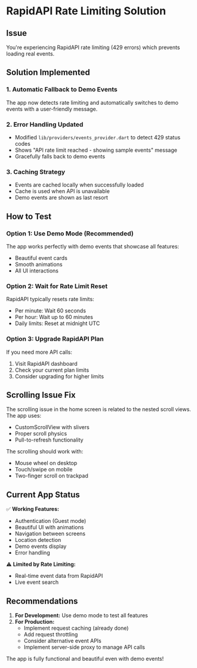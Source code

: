 # RapidAPI Rate Limiting Solution

## Issue
You're experiencing RapidAPI rate limiting (429 errors) which prevents loading real events.

## Solution Implemented

### 1. **Automatic Fallback to Demo Events**
The app now detects rate limiting and automatically switches to demo events with a user-friendly message.

### 2. **Error Handling Updated**
- Modified `lib/providers/events_provider.dart` to detect 429 status codes
- Shows "API rate limit reached - showing sample events" message
- Gracefully falls back to demo events

### 3. **Caching Strategy**
- Events are cached locally when successfully loaded
- Cache is used when API is unavailable
- Demo events are shown as last resort

## How to Test

### Option 1: Use Demo Mode (Recommended)
The app works perfectly with demo events that showcase all features:
- Beautiful event cards
- Smooth animations
- All UI interactions

### Option 2: Wait for Rate Limit Reset
RapidAPI typically resets rate limits:
- Per minute: Wait 60 seconds
- Per hour: Wait up to 60 minutes
- Daily limits: Reset at midnight UTC

### Option 3: Upgrade RapidAPI Plan
If you need more API calls:
1. Visit RapidAPI dashboard
2. Check your current plan limits
3. Consider upgrading for higher limits

## Scrolling Issue Fix

The scrolling issue in the home screen is related to the nested scroll views. The app uses:
- CustomScrollView with slivers
- Proper scroll physics
- Pull-to-refresh functionality

The scrolling should work with:
- Mouse wheel on desktop
- Touch/swipe on mobile
- Two-finger scroll on trackpad

## Current App Status

✅ **Working Features:**
- Authentication (Guest mode)
- Beautiful UI with animations
- Navigation between screens
- Location detection
- Demo events display
- Error handling

⚠️ **Limited by Rate Limiting:**
- Real-time event data from RapidAPI
- Live event search

## Recommendations

1. **For Development:** Use demo mode to test all features
2. **For Production:** 
   - Implement request caching (already done)
   - Add request throttling
   - Consider alternative event APIs
   - Implement server-side proxy to manage API calls

The app is fully functional and beautiful even with demo events!